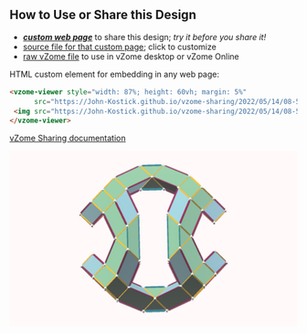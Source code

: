 
## How to Use or Share this Design

 - [***custom web page***][post] to share this design; *try it before you share it!*
 - [source file for that custom page][source]; click to customize
 - [raw vZome file][raw] to use in vZome desktop or vZome Online
 
 HTML custom element for embedding in any web page:
 ```html
<vzome-viewer style="width: 87%; height: 60vh; margin: 5%"
       src="https://John-Kostick.github.io/vzome-sharing/2022/05/14/08-52-22-Curved-Cube-2/Curved-Cube-2.vZome" >
  <img src="https://John-Kostick.github.io/vzome-sharing/2022/05/14/08-52-22-Curved-Cube-2/Curved-Cube-2.png" />
</vzome-viewer>
 ```

[vZome Sharing documentation](https://vzome.github.io/vzome/sharing.html#how-it-works)

![Image](<Curved-Cube-2.png>)


[post]: <https://John-Kostick.github.io/vzome-sharing/2022/05/14/Curved-Cube-2-08-52-22.html>
[source]: <https://github.com/John-Kostick/vzome-sharing/edit/main/_posts/2022-05-14-Curved-Cube-2-08-52-22.md>
[raw]: <https://raw.githubusercontent.com/John-Kostick/vzome-sharing/main/2022/05/14/08-52-22-Curved-Cube-2/Curved-Cube-2.vZome>